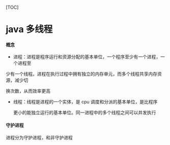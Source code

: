 [TOC]



# java 多线程

#### 概念

- 进程：进程是程序运行和资源分配的基本单位，一个程序至少有一个进程，一个进程至 

少有一个线程。进程在执行过程中拥有独立的内存单元，而多个线程共享内存资源，减少切 

换次数，从而效率更高

- 线程：线程是进程的一个实体，是 cpu 调度和分派的基本单位，是比程序 

  更小的能独立运行的基本单位。同一进程中的多个线程之间可以并发执行



#### 守护进程

进程分为守护进程，和非守护进程